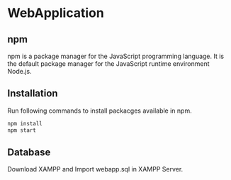# WebApplication

## npm
npm is a package manager for the JavaScript programming language. It is the default package manager for the JavaScript runtime environment Node.js.

## Installation
Run following commands to install packacges available in npm.

```bash
npm install
npm start
```

## Database

Download XAMPP and Import webapp.sql in XAMPP Server.

